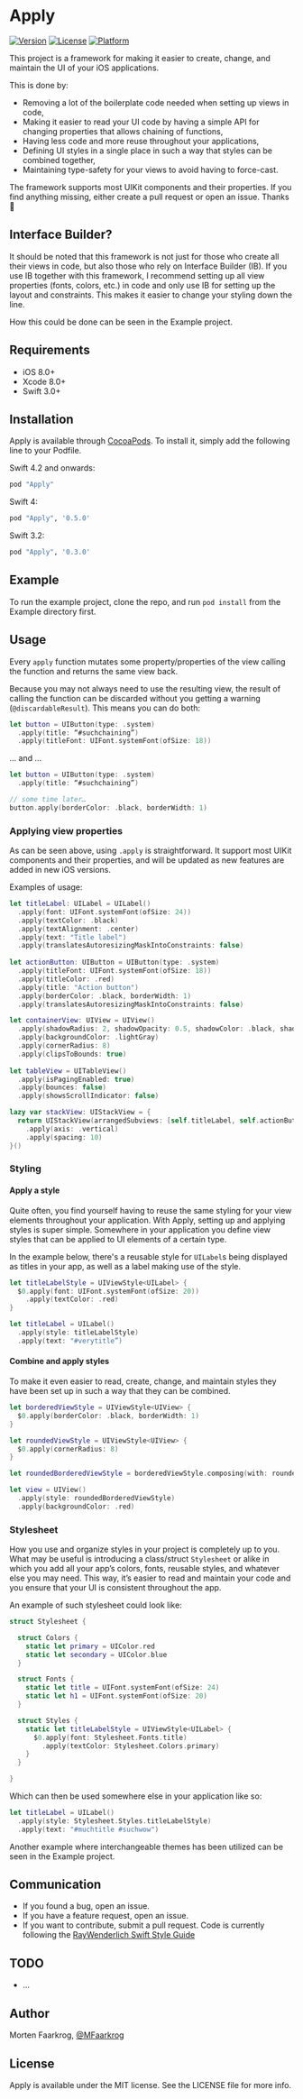 # Apply
[![Version](https://img.shields.io/cocoapods/v/Apply.svg?style=flat)](http://cocoapods.org/pods/Apply)
[![License](https://img.shields.io/cocoapods/l/Apply.svg?style=flat)](http://cocoapods.org/pods/Apply)
[![Platform](https://img.shields.io/cocoapods/p/Apply.svg?style=flat)](http://cocoapods.org/pods/Apply)

This project is a framework for making it easier to create, change, and maintain the UI of your iOS applications.

This is done by:
- Removing a lot of the boilerplate code needed when setting up views in code,
- Making it easier to read your UI code by having a simple API for changing properties that allows chaining of functions,
- Having less code and more reuse throughout your applications,
- Defining UI styles in a single place in such a way that styles can be combined together,
- Maintaining type-safety for your views to avoid having to force-cast. 

The framework supports most UIKit components and their properties. If you find anything missing, either create a pull request or open an issue. Thanks 🎉 


## Interface Builder?
It should be noted that this framework is not just for those who create all their views in code, but also those who rely on Interface Builder (IB). If you use IB together with this framework, I recommend setting up all view properties (fonts, colors, etc.) in code and only use IB for setting up the layout and constraints. This makes it easier to change your styling down the line.

How this could be done can be seen in the Example project.


## Requirements

- iOS 8.0+
- Xcode 8.0+
- Swift 3.0+


## Installation

Apply is available through [CocoaPods](http://cocoapods.org). To install it, simply add the following line to your Podfile.

Swift 4.2 and onwards:

```ruby
pod "Apply"
```

Swift 4:

```ruby
pod "Apply", '0.5.0'
```


Swift 3.2:

```ruby
pod "Apply", '0.3.0'
```


## Example

To run the example project, clone the repo, and run `pod install` from the Example directory first.


## Usage

Every `apply` function mutates some property/properties of the view calling the function and returns the same view back. 

Because you may not always need to use the resulting view, the result of calling the function can be discarded without you getting a warning (`@discardableResult`). This means you can do both:

```swift
let button = UIButton(type: .system)
  .apply(title: “#suchchaining”)
  .apply(titleFont: UIFont.systemFont(ofSize: 18))
```

… and …

```swift
let button = UIButton(type: .system)
  .apply(title: “#suchchaining”)

// some time later…
button.apply(borderColor: .black, borderWidth: 1)
```

### Applying view properties

As can be seen above, using `.apply` is straightforward. It support most UIKit components and their properties, and will be updated as new features are added in new iOS versions.

Examples of usage:

```swift
let titleLabel: UILabel = UILabel()
  .apply(font: UIFont.systemFont(ofSize: 24))
  .apply(textColor: .black)
  .apply(textAlignment: .center)
  .apply(text: "Title label")
  .apply(translatesAutoresizingMaskIntoConstraints: false)
  
let actionButton: UIButton = UIButton(type: .system)
  .apply(titleFont: UIFont.systemFont(ofSize: 18))
  .apply(titleColor: .red)
  .apply(title: "Action button")
  .apply(borderColor: .black, borderWidth: 1)
  .apply(translatesAutoresizingMaskIntoConstraints: false)

let containerView: UIView = UIView()
  .apply(shadowRadius: 2, shadowOpacity: 0.5, shadowColor: .black, shadowOffset: CGSize(width: 0, height: 2))
  .apply(backgroundColor: .lightGray)
  .apply(cornerRadius: 8)
  .apply(clipsToBounds: true)
  
let tableView = UITableView()
  .apply(isPagingEnabled: true)
  .apply(bounces: false)
  .apply(showsScrollIndicator: false)

lazy var stackView: UIStackView = {
  return UIStackView(arrangedSubviews: [self.titleLabel, self.actionButton])
    .apply(axis: .vertical)
    .apply(spacing: 10)
}()
```


### Styling

#### Apply a style
Quite often, you find yourself having to reuse the same styling for your view elements throughout your application. With Apply, setting up and applying styles is super simple. 
Somewhere in your application you define view styles that can be applied to UI elements of a certain type. 

In the example below, there's a reusable style for `UILabel`s being displayed as titles in your app, as well as a label making use of the style.

```swift
let titleLabelStyle = UIViewStyle<UILabel> {
  $0.apply(font: UIFont.systemFont(ofSize: 20))
    .apply(textColor: .red)
}

let titleLabel = UILabel()
  .apply(style: titleLabelStyle)
  .apply(text: "#verytitle”)
```

#### Combine and apply styles
To make it even easier to read, create, change, and maintain styles they have been set up in such a way that they can be combined.  

```swift
let borderedViewStyle = UIViewStyle<UIView> {
  $0.apply(borderColor: .black, borderWidth: 1)
}

let roundedViewStyle = UIViewStyle<UIView> {
  $0.apply(cornerRadius: 8)
}

let roundedBorderedViewStyle = borderedViewStyle.composing(with: roundedViewStyle)

let view = UIView()
  .apply(style: roundedBorderedViewStyle)
  .apply(backgroundColor: .red)
```


### Stylesheet

How you use and organize styles in your project is completely up to you. What may be useful is introducing a class/struct `Stylesheet` or alike in which you add all your app’s colors, fonts, reusable styles, and whatever else you may need. This way, it’s easier to read and maintain your code and you ensure that your UI is consistent throughout the app.

An example of such stylesheet could look like:

```swift
struct Stylesheet {

  struct Colors {
    static let primary = UIColor.red
    static let secondary = UIColor.blue
  }

  struct Fonts {
    static let title = UIFont.systemFont(ofSize: 24)
    static let h1 = UIFont.systemFont(ofSize: 20)
  }

  struct Styles {
    static let titleLabelStyle = UIViewStyle<UILabel> {
      $0.apply(font: Stylesheet.Fonts.title)
        .apply(textColor: Stylesheet.Colors.primary)
    }
  }

}
```

Which can then be used somewhere else in your application like so:

```swift
let titleLabel = UILabel()
  .apply(style: Stylesheet.Styles.titleLabelStyle)
  .apply(text: "#muchtitle #suchwow")
```

Another example where interchangeable themes has been utilized can be seen in the Example project.


## Communication

- If you found a bug, open an issue.
- If you have a feature request, open an issue.
- If you want to contribute, submit a pull request. Code is currently following the [RayWenderlich Swift Style Guide](https://github.com/raywenderlich/swift-style-guide)

## TODO

- ...

## Author

Morten Faarkrog, [@MFaarkrog](https://twitter.com/mfaarkrog)

## License

Apply is available under the MIT license. See the LICENSE file for more info.
